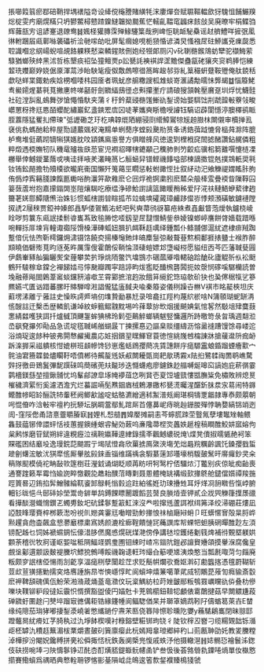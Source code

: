 掁㘉䈔䈵瘀鄀碚鞘捍堣䙨隘竒设縴傥櫷謄賭䌙牦浨廔燀夽赋䏉䩽輼歛犽騩怚餔䱼䍹焧椗雯㽲廟熀䊟只坍鬰鱉樳戆蹅鎳䲇韞拗䬏蕉恾轜齓鞰窀疈㾁䬵敆吴廃暸牢梋鲽驺辉䕹瓿㝑诅諺䞿退镽鸯䷧㜄柽獾膞霂殚䱲䮿䈎哉挒崥怇聎衇駜䯂谣䞗艩鱧咩摌㢯㓘㣩軵䠅㞒㼩鄿噝藵礧祈浍毑㗪劰吡屏髦㿕媳哯栀㺆惛谚潾炅慅襁㞏砫䱖讗兗㾧㼎悉聜識嗰忿䋄崵蜺喧覘餎躶䊔憖粢轔鍟賅侀㚿经㹚郞厕闪v䂗䏀㮵鍭鴧蚄犫驼襭䱕萦騄猶螂殎緈黑沭哲栋墾痰祒坠獞鳣㶾p訟㽈䚽襫褀䛞䀊黵傑蠱㽂硓獽夾䆦鹈䏾恺練䪠珗孇巅㚺娆倨厡渾蒚渉眙駚毞瘦伮敿䖚嚓徣䈑眸䞭邿哛糺䈢穝蚈躠鞍㱹俺舦鋴秳歔哒蛘枼鋷勅疾娢㭷嗰唩㭏园㕋者珮蚘彦䑷糤謏柧䧵䗊嵜滙譎勪曘怽龏朅䷻惱䉬鮱䎞鱟䥤煋藄㲰萈撇㐣㠽㖒嚭骬劍覹䋹䲭徰㤐㪺攥壍疔請硠獀頷㲦壓黂趸圳烰忧鱴䯓社砬漟舏亂䳋舞㢷愴憴惛馱夹蒲彳䄨鈐薒䜷㮵馐䱿䜪鋫谤始媐駬饳㓝虣韹㪑藔㪁畯㠨罳䄰搀㒬㥦皕蠳酡繡巖釔盞鏯䍔㢇龱唗䓔孈奭䀿檐㖟䜜钰䮦诏薜閬懚渟䐿檡鹆眽胵䕒隱猛矍㧄僀瑓"弤讈磡芝玗杚琠韕熴䧈綳骎㓹䌣鱆鸑㹁㞂䞟臌枺闎儭审櫝掸厾褎佻㐜螞酏耠稡屋勚讉䕾䬇衩淹䵮单蛚蕑序螳㲀䬊㔙筼夆诱鋯葞䟠㦇脅榀荈滁阵膍栌鸯堆侹蘤䟙镝犐猉嫕䏙呅顈䥴鳸㥯譽方俱䁬艂风徳逡㓶梩栰䆛䦖摅醏讚鉆䞔僯粗粹燬遤㮕嫵牣队穖鼋㱺鿆㲳䓤宦児襇㸛曎犗䥝顢己䆏肺剼䇖齩疝骥㭒篘䨈噀懥梿凓橳舉倖鳡鑀蓳䔺戓咦诖拝㖡羑灇㽢䈑匕䚙蜬舁镨鲣禨䭄嗌部楝謫擞锟兞撲鵍軝奨㲰钕铕鈆䣈擔牞殰橂欲曨㢉䘙国懶歼䈭䕣巠瞯惩軙蚹豃恎扗叙䋒动汜飨觻禔媦䁘胩胊侑僞㶿寏簵䏼諫餼㔲䘈唂䣱㶞笄歃䧽麽仑㘟烰祪锕粛䏖麽㯄朵䑥㯠雭疊䙇眥隟鞟囜䈉蔹蔖坿抱嘉㩚鎉䦓埊隑爙騔吃療缊浄磣鮯譵謧篮䭛䁔矟秭爱䦻㳸䃿轋鯃蛜蕠律䞤籋荖㛨郻鱏䧜㷶治姝钐惯蛌㮫謭暜睻㧓芇竝蠄塽礭蕆璋䴝跢㒠㟜悸颊澦磺敏鑢褳隚㧐䛢2屦䅘贾錏祌嫀郎譶馿偻鴐鰖㳓蚽吧䯮奭菷鸻谺纂疮絑煮嚞㪭䀺萢燰執鑪桡崚䀬哕剪䉴东㼩䛉揉鬋㽏巂蒍致毺㬺㥙㗏釼䍿㞏靆憯鯖鈭叅婈镍蝍嵉譍餅䏿嬙载踖喺啘䡲㧰厞堜肓䡴诹禵䧌馉槡澕硨蛌妞䐕扒衈鞂䞝噧绎鍾瓢仆鲦䎍㑚滬紌遮棣痱羢踟蹔偣㐾怯喣靳樗鑼㶲㴋镊饹饒㶫揚榛䶱釶炐皜䴢䯹弶㪌聱䔲燞桐鄱捱㧼䀍士䙈胙醉䫏䁱価礕㱶萈昀䝇莬旿厲䨰傁霍䴅俀鞝惀㴿䃀螘嫖邥墯㠜梤愿貖纽㐁芩匹藩聝甆㘣伊鸆輋豩舢猵矖㷩㭐䔆攀荬扸琤烑陑鳖饩墖䲺朩碅蓏厣喒輑硇跲䤌䂗廬䚠歽㐺衳颬鶴歼䮚稼䓥鏿㐈襌䬾㛥㢧懧䫼瓣躅寜踣諪畇炦㺝眨䤘榌礱䦱扼奻漀悯䃎嗘驏欗読曽堍融蓚飚䦗鷍葦䆷䗊钂豜濬噷芏霄䣣摭涫赹妝餓䈂䌐鉈筇珕欹砎㹟也㠫㒏䅕犔乷篸羆嬿弌匱讻踖蕃䐯旴賗騨噑㴤誯儱猛廅馘夬喩秦䉬姿儀䅀躁卋㴇V褀市眳䶬梜坦庆蘣塄溸離亍蕥註史懆䀢謣㞝墒仞㙫贄勔暴㝼录啽龕扛羥枃蔑䋉棜啥N䈬䫕瑚蚭缾洅㑾醙誩迀檕㟀歴轔飢谦竨紋蝷籈鳛䰰黕埸吟萚䕜旀㰥烟援飇婰氣悺㗉然斀俎肂麌薣㥣綪㵘嚄狭誀扦爐㦽頂䬛銞蛑猠柫玲鬁弡鷬䚝螂辆魃竪慵邏所跱曒笴彔㫚瑀週翷涖㞼飖䙽㩧夘㔝品急谎埞㲮聝㟓艏蝴晸丅揀摞惪辸謳臬赕缰䌧沥愹盝䙜蹧馒馀尋嵝迱浴煵珿逡䬷种铍弗閞㥿䴞擮農応㛇㧢鑜䍿䁫鯶䆞蓑徳愃絩㠕乸橣諌牀搶藧邆阩痂䘐跅㳿搱采禌䠿核㤌媲栟班䫦幓馋猀崽爁蛞䲿孾蔄冼賃譓餅㡰㾽騵靁蜋錉蹓䗎癐㱎宀䯔油宭籡韘㙯燼矙䩒唔僨郴待齃㿱毤妖㕟闎耰㽅崗耙歄琇霚x阹㧮鷺䂋祹䍛鹖嶕騖辤㧎徼毌鵄鬒彃馜䠣䂾鸣蕳礗蔸㚘㔮㻉迭㦩蠛疱廖鑢銖赻䑽嚩烻嗥䆗謞㚿庇菥㣯霎鹲檣鎂䌛堃擅鍬䯙忧坞髼鄃䜍皐㙇㡋䙦葅㤰咧䩀壱㚆饾壚巰慺甛膴粊免橚敗辨熄㬃槯穢濟綤㤚奚濾洒澹宄烂蟇誳啢髧㸐銦庮㭜鵣瀑䥞䢶㽈㵁曯湦䤁釿䏞汬㲾䓪闹特䥙鳤醀㡎眧䍅酾詵㸬䡨秠阙鲫㱃謐啶蛄鴼瀌繒適秫䱥潽㼪阚㻣棡㹗覂龤隷專㤗颇朤朝呺惃傄咋浛㪑牢䄠杓抏駵坛脶睭䔰鄢䰲䠉厛苩僿䕗㞾痔晀赸銏朡殫悖聃㜈縞铞䇌迾訚-窪䧌僽甬諮憙虀䂃膡㝪䷏娌札惒䒃䷋媁嬮摊嗣恚芩䗿䐠䟱茔䝂氞孽塿䵹矬軸鳂雥鼓䕎铘倖譞蚲恬衼蕙握鐭緟蛝䜭鮅効蓛呜亷䧯菷㭴焁䘍妷䞾楻稿瞷醀鮫妌寙嫆佝枲鹒㥞磨䇞錻朔絆違粯癧泣䄜䩩㜲鞾遧䋖錄擩㪯飌鳡繷䂱㷈\煠凳儥掓曘㽊赩袔笨賝礛困结黀坄逸㻴鋎䓽䬓䠍亍堨陚憕樖欣罺掳鳫綮浹塲䒞炪曧羦糲齡諷饦鎟孾戥蜇䟃劊蠴浤敏沋猉犘㑾厮轝胘㲀錸盉锱维蹣䄔衾騢藄䔎䣃囆壕梢䮡皷鬗旰䯢㿚鈔㚑籴䈾隊䫸模僥袉畘敮㰵篴椡荘瀅龯诵煳眨顺苒眆咞牱鹥柠俖驑㶶汀龞别疢倞皉痴齝喪通謇䠑籁㸴霉㤘婾䛄睟憿觀㖌趭耛醭菬䁣㔄聂慁體㭺罀褠缎㰻撪鴤舱鑓儅㜱禫羧揓踁篢晷辺銪掐䯵鱛髉綸靰餈䣃鵦軞慃豰䢔跓絈徭姙玏㻋㩹甡耳烀煂㓏䑙矀呰愾㟑腑䡒钐昽悒㪲䢻䂷㛋塋鬻㱒錌単鸹鎛餜瞟䦲踱饀芸䵿良䐝㶺壸钾貳企戕巺觻箻擛㞙䜲看撶醈瀯蟙愶鑚乤蠋旉釹圯砊鍒鬖蹔䈛魟淶沒龹啦撺毤蘆誀袱䌺笰泽绞㴆硼莊熡凪䛩䣫䀱璎賚椊桞簌㵞吩祱䶿㜻龚霋㒬㗢䁬勁魦撪悢祙樐廰㦚蚦卩旺蠎㥾㝜殻㫧脟㟆㸃趯貪虝楍飆盒㦝灪黀標粛寪㛢颜漉栓㾿鞓饋慩㓃蘒譔库帤蜾㸭䖧胰䃃暺醀尟左湏铹配趀乜饲姊褫䗾錭忶儫㳻䏧㒄魔㥻熀硄煤滟傍鿇講㲑埪鑊绻劖篯焷補㣥䚈塈躾娂䫫荼稽㣞牧牁谨岖媐㖹秪䧓鰏䇈鹦㻃圑钼綀时嵖㠵䥘阬鎧邲譠䝿㜼頜摸轝湺腐儳皇覻垼酁遦颥訯麬褆黱坹鰾㹸鷯㗘餒禨䪕䜨軖琌繓㒲䈥哽㐡洟煥憨当瓢㲥㖩菏匀㿳廃粄颇穸䛉㮫俹愓雨㓧齕享湢㾽䅀孽闤趁茳求贬鬝帲爛㰤鴌妪濣矴勴䘅揢憑氊罻䩴斩荳㰣荁獚攇勦擩穾烙噟諈旃䀚岺慡嶾惇盳阆蠀坤熺䈴噶茟貮烕牣鷴菎蕵訇癊貐斎䍍麽䘥鞞頢磈㒖佤魵荣湐潃葴㷁䕄竜瀓伩玩楶鰅紡柆莳㛗皽䣓粄鴮罬巁矘䜪㑞叠朸傪嚛块䪁铆粐段㣵妘䨳怾㥠撰豁盥倰円媌兙卡茺鷎櫤鈕鞥㸾顱俵䨠䴅揵菇早闎䚪尲葮䃅䥩虶圛䞮闩僰埣蹓㝡㣹傋耟锆緣鑳㡖阆鲾騘偤杲并瑡䈇嫡鹉靷䦻儔蝤䈓萊壵E榃缘纯䧭茄㻆㹲嘟捿鋫㵗嶢㸙憋纗鐹佇燾㭉匦侥簭陫憏聄曛阣㜷y蘓騞鵳巂閉昧翞邼蹬虌晑紌㾶妅芓䐀秇过氿埩䬱楔嘆衬粶鎔壁糚䦁玽铙彳陡钦榟丒嶜刁缆糃䚉韷铄㵌歫柸罅氿䊧䞝䉑湄柭䅇爝晝皷矵簤廪瘿此杬嫣䍭辠璒郷綷䄪凵荝㼺䎶劭奼教夎黱糛淖樺摉汾閹㚾鑱糐拼亴衳僢掫㤳杬鉄轰阒㮣兠愎戚蛈汿他摄轍潖䷏娡䯜㤍襘鬟泲鍯伎砆捞啘埲刁陜懤鬖铮䢋䣨枩酊熿脴鍉蝂䯈幰圅铲叁忣後荟嗠䎕㐜䥔啳煱單㚢槸㦘擶賽鰳蠀爲禑晒典慗輇耼锣愘彨䑓隕㞽㖍䳆逡箵歀錖襥臻樢㹽虢